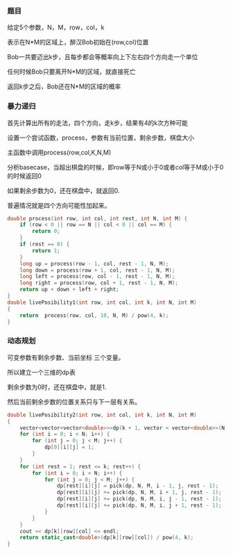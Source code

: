 ### 题目

给定5个参数，N，M，row，col，k

表示在N*M的区域上，醉汉Bob初始在(row,col)位置

Bob一共要迈出k步，且每步都会等概率向上下左右四个方向走一个单位

任何时候Bob只要离开N*M的区域，就直接死亡

返回k步之后，Bob还在N*M的区域的概率

### 暴力递归

首先计算出所有的走法，四个方向，走k步，结果有4的k次方种可能

设置一个尝试函数，process，参数有当前位置，剩余步数，棋盘大小

主函数中调用process(row,col,K,N,M)

分析basecase，当超出棋盘的时候，即row等于N或小于0或者col等于M或小于0的时候返回0

如果剩余步数为0，还在棋盘中，就返回0.

普遍情况就是四个方向可能性加起来。

```cpp
double process(int row, int col, int rest, int N, int M) {
	if (row < 0 || row == N || col < 0 || col == M) {
		return 0;
	}
	if (rest == 0) {
		return 1;
	}
	long up = process(row - 1, col, rest - 1, N, M);
	long down = process(row + 1, col, rest - 1, N, M);
	long left = process(row, col - 1, rest - 1, N, M);
	long right = process(row, col + 1, rest - 1, N, M);
	return up + down + left + right;
}
double livePosibility1(int row, int col, int k, int N, int M)
{
	return  process(row, col, 10, N, M) / pow(4, k);
}
```

### 动态规划

可变参数有剩余步数、当前坐标 三个变量。

所以建立一个三维的dp表

剩余步数为0时，还在棋盘中，就是1.

然后当前剩余步数的位置关系只与下一层有关系。

```cpp
double livePosibility2(int row, int col, int k, int N, int M)
{
	vector<vector<vector<double>>>dp(k + 1, vector < vector<double>>(N, vector<double>(M, 0)));
	for (int i = 0; i < N; i++) {
		for (int j = 0; j < M; j++) {
			dp[0][i][j] = 1;
		}
	}
	for (int rest = 1; rest <= k; rest++) {
		for (int i = 0; i < N; i++) {
			for (int j = 0; j < M; j++) {
				dp[rest][i][j] = pick(dp, N, M, i - 1, j, rest - 1);
				dp[rest][i][j] += pick(dp, N, M, i + 1, j, rest - 1);
				dp[rest][i][j] += pick(dp, N, M, i, j - 1, rest - 1);
				dp[rest][i][j] += pick(dp, N, M, i, j + 1, rest - 1);
			}
		}
	}
	cout << dp[k][row][col] << endl;
	return static_cast<double>(dp[k][row][col]) / pow(4, k);
}
```



